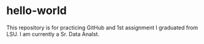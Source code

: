 # hello-world
This repository is for practicing GitHub and 1st assignment
I graduated from LSU. I am currently a Sr. Data Analst. 

